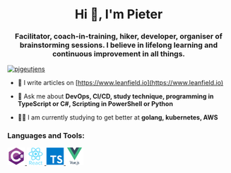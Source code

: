 <h1 align="center">Hi 👋, I'm Pieter</h1>
<h3 align="center">Facilitator, coach-in-training, hiker, developer, organiser of brainstorming sessions. I believe in lifelong learning and continuous improvement in all things.</h3>

<p align="left"> <a href="https://twitter.com/pjgeutjens" target="blank"><img src="https://img.shields.io/twitter/follow/pjgeutjens?logo=twitter&style=for-the-badge" alt="pjgeutjens" /></a> </p>

- 📝 I write articles on [https://www.leanfield.io](https://www.leanfield.io)

- 💬 Ask me about **DevOps, CI/CD, study technique, programming in TypeScript or C#, Scripting in PowerShell or Python**

- 👨‍💻 I am currently studying to get better at **golang, kubernetes, AWS**

<h3 align="left">Languages and Tools:</h3>
<p align="left"> <a href="https://www.w3schools.com/cs/" target="_blank" rel="noreferrer"> <img src="https://raw.githubusercontent.com/devicons/devicon/master/icons/csharp/csharp-original.svg" alt="csharp" width="40" height="40"/> </a> <a href="https://reactjs.org/" target="_blank" rel="noreferrer"> <img src="https://raw.githubusercontent.com/devicons/devicon/master/icons/react/react-original-wordmark.svg" alt="react" width="40" height="40"/> </a> <a href="https://www.typescriptlang.org/" target="_blank" rel="noreferrer"> <img src="https://raw.githubusercontent.com/devicons/devicon/master/icons/typescript/typescript-original.svg" alt="typescript" width="40" height="40"/> </a> <a href="https://vuejs.org/" target="_blank" rel="noreferrer"> <img src="https://raw.githubusercontent.com/devicons/devicon/master/icons/vuejs/vuejs-original-wordmark.svg" alt="vuejs" width="40" height="40"/> </a> </p>

